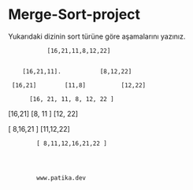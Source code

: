 # Merge-Sort-project
Yukarıdaki dizinin sort türüne göre aşamalarını yazınız.


               [16,21,11,8,12,22] 

 
        [16,21,11].           [8,12,22]

     [16,21]        [11,8]          [12,22]
       
          [16, 21, 11, 8, 12, 22 ]

  [16,21]         [8, 11 ]          [12, 22]
   
   [ 8,16,21 ]           [11,12,22]
            
            [ 8,11,12,16,21,22 ]
            
            
            
            
            www.patika.dev
